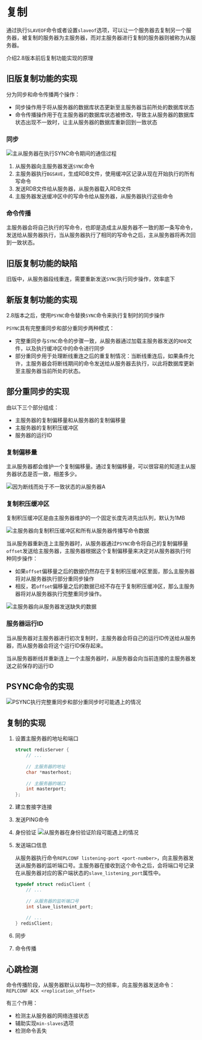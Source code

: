 # 复制

通过执行`SLAVEOF`命令或者设置`slaveof`选项，可以让一个服务器去复制另一个服务器，被复制的服务器为主服务器，而对主服务器进行复制的服务器则被称为从服务器。

介绍2.8版本前后复制功能实现的原理

## 旧版复制功能的实现

分为同步和命令传播两个操作：
- 同步操作用于将从服务器的数据库状态更新至主服务器当前所处的数据库状态
- 命令传播操作用于在主服务器的数据库状态被修改，导致主从服务器的数据库状态出现不一致时，让主从服务器的数据库重新回到一致状态

### 同步

![主从服务器在执行SYNC命令期间的通信过程](./15-1.png)

1. 从服务器向主服务器发送`SYNC`命令
2. 主服务器执行`BGSAVE`，生成RDB文件，使用缓冲区记录从现在开始执行的所有写命令
3. 发送RDB文件给从服务器，从服务器载入RDB文件
4. 主服务器发送缓冲区中的写命令给从服务器，从服务器执行这些命令

### 命令传播

主服务器会将自己执行的写命令，也即是造成主从服务器不一致的那一条写命令，发送给从服务器执行，当从服务器执行了相同的写命令之后，主从服务器将再次回到一致状态。

## 旧版复制功能的缺陷

旧版中，从服务器段线重连，需要重新发送`SYNC`执行同步操作，效率底下

## 新版复制功能的实现

2.8版本之后，使用`PSYNC`命令替换`SYNC`命令来执行复制时的同步操作

`PSYNC`具有完整重同步和部分重同步两种模式：
- 完整重同步与`SYNC`命令的步骤一致，从服务器通过加载主服务器发送的`RDB`文件，以及执行缓冲区中的命令进行同步
- 部分重同步用于处理断线重连之后的重复制情况：当断线重连后，如果条件允许，主服务器会将断线期间的命令发送给从服务器去执行，以此将数据库更新至主服务器当前所处的状态。

## 部分重同步的实现

由以下三个部分组成：
- 主服务器的复制偏移量和从服务器的复制偏移量
- 主服务器的复制积压缓冲区
- 服务器的运行ID

### 复制偏移量

主从服务器都会维护一个复制偏移量。通过复制偏移量，可以很容易的知道主从服务器状态是否一致，相差多少。

![因为断线而处于不一致状态的从服务器A](./15-2.png)

### 复制积压缓冲区

复制积压缓冲区是由主服务器维护的一个固定长度先进先出队列，默认为1MB

![主服务器向复制积压缓冲区和所有从服务器传播写命令数据](./15-3.png)

当从服务器重新连上主服务器时，从服务器通过`PSYNC`命令将自己的复制偏移量`offset`发送给主服务器，主服务器根据这个复制偏移量来决定对从服务器执行何种同步操作：
- 如果`offset`偏移量之后的数据仍然存在于复制积压缓冲区里面，那么主服务器将对从服务器执行部分重同步操作
- 相反，若`offset`偏移量之后的数据已经不存在于复制积压缓冲区，那么主服务器将对从服务器执行完整重同步操作。

![主服务器向从服务器发送缺失的数据](./15-4.png)

### 服务器运行ID

当从服务器对主服务器进行初次复制时，主服务器会将自己的运行ID传送给从服务器，而从服务器会将这个运行ID保存起来。

当从服务器断线并重新连上一个主服务器时，从服务器会向当前连接的主服务器发送之前保存的运行ID

## PSYNC命令的实现

![PSYNC执行完整重同步和部分重同步时可能遇上的情况](./15-5.png)

## 复制的实现

1. 设置主服务器的地址和端口
    ```C
    struct redisServer {
        // ...
        
        // 主服务器的地址
        char *masterhost;
        
        // 主服务器的端口
        int masterport;
    };
    ```

2. 建立套接字连接
3. 发送PING命令
4. 身份验证
    ![从服务器在身份验证阶段可能遇上的情况](./15-6.png)
5. 发送端口信息

    从服务器执行命令`REPLCONF listening-port <port-number>`，向主服务器发送从服务器的监听端口号。主服务器在接收到这个命令之后，会将端口号记录在从服务器对应的客户端状态的`slave_listening_port`属性中。
    
    ```C
    typedef struct redisClient {
        // ...
        
        // 从服务器的监听端口号
        int slave_listenint_port;
        
        // ...
    } redisClient;
    ```
6. 同步
7. 命令传播

## 心跳检测

命令传播阶段，从服务器默认以每秒一次的频率，向主服务器发送命令：
`REPLCONF ACK <replication_offset>`

有三个作用：
- 检测主从服务器的网络连接状态
- 辅助实现`min-slaves`选项
- 检测命令丢失





